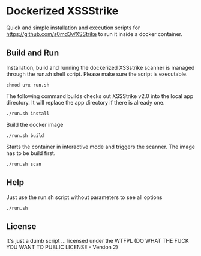 # Dockerized XSSStrike

Quick and simple installation and execution scripts for https://github.com/s0md3v/XSStrike to run it inside a docker container.

## Build and Run

Installation, build and running the dockerized XSSstrike scanner is managed through the run.sh shell script.
Please make sure the script is executable.
	
	chmod u+x run.sh

The following command builds checks out XSSStrike v2.0 into the local app directory. 
It will replace the app directory if there is already one.

	./run.sh install

Build the docker image

	./run.sh build

Starts the container in interactive mode and triggers the scanner. The image has to be build first.

	./run.sh scan


## Help

Just use the run.sh script without parameters to see all options

	./run.sh

## License

It's just a dumb script ... 
licensed under the WTFPL (DO WHAT THE FUCK YOU WANT TO PUBLIC LICENSE - Version 2)


